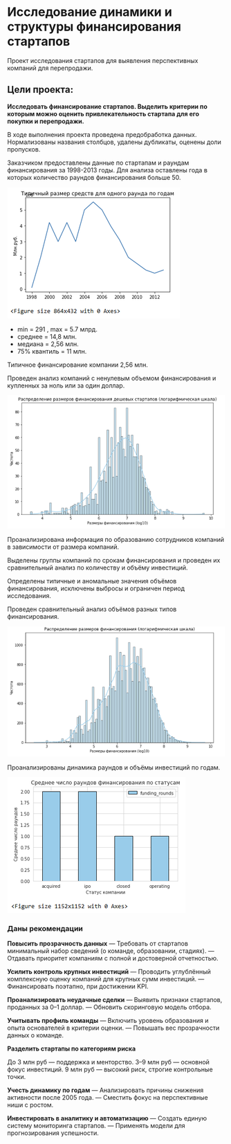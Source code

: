 # Исследование динамики и структуры финансирования стартапов

Проект исследования стартапов для выявления перспективных компаний для перепродажи.

## Цели проекта:
**Исследовать финансирование стартапов. Выделить критерии по которым можно оценить привлекательность стартапа для его покупки и перепродажи.**

В ходе выполнения проекта проведена предобработка данных. Нормализованы названия столбцов, удалены дубликаты, оценены доли пропусков.

Заказчиком предоставлены данные по стартапам и раундам финансирования за 1998-2013 годы.
Для анализа оставлены года в которых количество раундов финансирования больше 50.

![Визуализация_финансирования_по годам](https://github.com/Olga-Elkhova/Startup-research/blob/main/%D0%92%D0%B8%D0%B7%D1%83%D0%B0%D0%BB%D0%B8%D0%B7%D0%B0%D1%86%D0%B8%D1%8F_%D1%84%D0%B8%D0%BD%D0%B0%D0%BD%D1%81%D0%B8%D1%80%D0%BE%D0%B2%D0%B0%D0%BD%D0%B8%D1%8F_%D0%BF%D0%BE%20%D0%B3%D0%BE%D0%B4%D0%B0%D0%BC.png)

- min = 291 , max = 5.7 млрд.
- среднее = 14,8 млн.
- медиана = 2,56 млн.
- 75% квантиль = 11 млн.

Типичное финансирование компании 2,56 млн.

Проведен анализ компаний с ненулевым объемом финансирования и купленных за ноль или за один доллар.

![Размеры_финансирования_дешевых_стартапов](https://github.com/Olga-Elkhova/Startup-research/blob/main/%D0%A0%D0%B0%D0%B7%D0%BC%D0%B5%D1%80%D1%8B_%D1%84%D0%B8%D0%BD%D0%B0%D0%BD%D1%81%D0%B8%D1%80%D0%BE%D0%B2%D0%B0%D0%BD%D0%B8%D1%8F_%D0%B4%D0%B5%D1%88%D0%B5%D0%B2%D1%8B%D1%85_%D1%81%D1%82%D0%B0%D1%80%D1%82%D0%B0%D0%BF%D0%BE%D0%B2.png)

Проанализирована информация по образованию сотрудников компаний в зависимости от размера компаний.

Выделены группы компаний по срокам финансирования и проведен их сравнительный анализ по количеству и объёму инвестиций.

Определены типичные и аномальные значения объёмов финансирования, исключены выбросы и ограничен период исследования.

Проведен сравнительный анализ объёмов разных типов финансирования.

![Размеры_финансирования](https://github.com/Olga-Elkhova/Startup-research/blob/main/%D0%A0%D0%B0%D0%B7%D0%BC%D0%B5%D1%80%D1%8B_%D1%84%D0%B8%D0%BD%D0%B0%D0%BD%D1%81%D0%B8%D1%80%D0%BE%D0%B2%D0%B0%D0%BD%D0%B8%D1%8F.png)

Проанализированы динамика раундов и объёмы инвестиций по годам.

![Среднее_число_раундов_финансирования](https://github.com/Olga-Elkhova/Startup-research/blob/main/%D0%A1%D1%80%D0%B5%D0%B4%D0%BD%D0%B5%D0%B5_%D1%87%D0%B8%D1%81%D0%BB%D0%BE_%D1%80%D0%B0%D1%83%D0%BD%D0%B4%D0%BE%D0%B2_%D1%84%D0%B8%D0%BD%D0%B0%D0%BD%D1%81%D0%B8%D1%80%D0%BE%D0%B2%D0%B0%D0%BD%D0%B8%D1%8F.png)

### Даны рекомендации

**Повысить прозрачность данных**
— Требовать от стартапов минимальный набор сведений (о команде, образовании, стадиях).
— Отдавать приоритет компаниям с полной и достоверной отчетностью.

**Усилить контроль крупных инвестиций**
— Проводить углублённый комплексную оценку компаний для крупных сумм инвестиций.
— Финансировать поэтапно, при достижении KPI.

**Проанализировать неудачные сделки**
— Выявить признаки стартапов, проданных за 0–1 доллар.
— Обновить скоринговую модель отбора.

**Учитывать профиль команды**
— Включить уровень образования и опыта основателей в критерии оценки.
— Повышать вес прозрачности данных о команде.

**Разделить стартапы по категориям риска**

До 3 млн руб — поддержка и менторство.
3–9 млн руб — основной фокус инвестиций.
9 млн руб — высокий риск, строгие контрольные точки.

**Учесть динамику по годам**
— Анализировать причины снижения активности после 2005 года.
— Сместить фокус на перспективные ниши с ростом.

**Инвестировать в аналитику и автоматизацию**
— Создать единую систему мониторинга стартапов.
— Применять модели для прогнозирования успешности.
